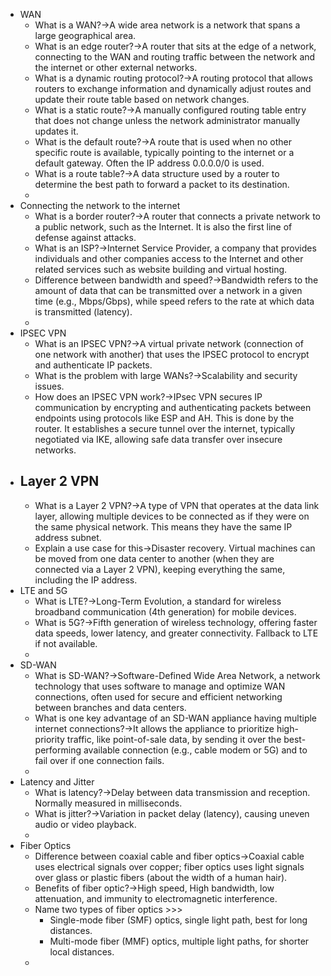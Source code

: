 - WAN
    - What is a WAN?→A wide area network is a network that spans a large geographical area.
    - What is an edge router?→A router that sits at the edge of a network, connecting to the WAN and routing traffic between the network and the internet or other external networks.
    - What is a dynamic routing protocol?→A routing protocol that allows routers to exchange information and dynamically adjust routes and update their route table based on network changes.
    - What is a static route?→A manually configured routing table entry that does not change unless the network administrator manually updates it.
    - What is the default route?→A route that is used when no other specific route is available, typically pointing to the internet or a default gateway. Often the IP address 0.0.0.0/0 is used.
    - What is a route table?→A data structure used by a router to determine the best path to forward a packet to its destination.
    - 
- Connecting the network to the internet
    - What is a border router?→A router that connects a private network to a public network, such as the Internet. It is also the first line of defense against attacks.
    - What is an ISP?→Internet Service Provider, a company that provides individuals and other companies access to the Internet and other related services such as website building and virtual hosting.
    - Difference between bandwidth and speed?→Bandwidth refers to the amount of data that can be transmitted over a network in a given time (e.g., Mbps/Gbps), while speed refers to the rate at which data is transmitted (latency).
    - 
- IPSEC VPN
    - What is an IPSEC VPN?→A virtual private network (connection of one network with another) that uses the IPSEC protocol to encrypt and authenticate IP packets.
    - What is the problem with large WANs?→Scalability and security issues.
    - How does an IPSEC VPN work?→IPsec VPN secures IP communication by encrypting and authenticating packets between endpoints using protocols like ESP and AH. This is done by the router. It establishes a secure tunnel over the internet, typically negotiated via IKE, allowing safe data transfer over insecure networks.
- Layer 2 VPN
    - 
    - What is a Layer 2 VPN?→A type of VPN that operates at the data link layer, allowing multiple devices to be connected as if they were on the same physical network. This means they have the same IP address subnet. 
    - Explain a use case for this→Disaster recovery. Virtual machines can be moved from one data center to another (when they are connected via a Layer 2 VPN), keeping everything the same, including the IP address. 
- LTE and 5G
    - What is LTE?→Long-Term Evolution, a standard for wireless broadband communication (4th generation) for mobile devices.
    - What is 5G?→Fifth generation of wireless technology, offering faster data speeds, lower latency, and greater connectivity. Fallback to LTE if not available.
    - 
- SD-WAN
    - What is SD-WAN?→Software-Defined Wide Area Network, a network technology that uses software to manage and optimize WAN connections, often used for secure and efficient networking between branches and data centers.
    - What is one key advantage of an SD-WAN appliance having multiple internet connections?→It allows the appliance to prioritize high-priority traffic, like point-of-sale data, by sending it over the best-performing available connection (e.g., cable modem or 5G) and to fail over if one connection fails.
    - 
- Latency and Jitter
    - What is latency?→Delay between data transmission and reception. Normally measured in milliseconds.
    - What is jitter?→Variation in packet delay (latency), causing uneven audio or video playback.
    - 
- Fiber Optics
    - Difference between coaxial cable and fiber optics→Coaxial cable uses electrical signals over copper; fiber optics uses light signals over glass or plastic fibers (about the width of a human hair).
    - Benefits of fiber optic?→High speed, High bandwidth, low attenuation, and immunity to electromagnetic interference.
    - Name two types of fiber optics >>>
        - Single-mode fiber (SMF) optics, single light path, best for long distances.
        - Multi-mode fiber (MMF) optics, multiple light paths, for shorter local distances.
    - 
